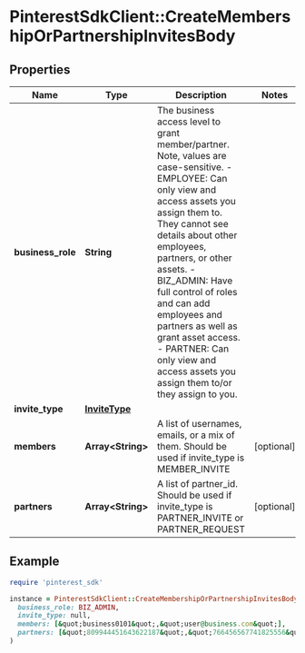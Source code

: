# PinterestSdkClient::CreateMembershipOrPartnershipInvitesBody

## Properties

| Name | Type | Description | Notes |
| ---- | ---- | ----------- | ----- |
| **business_role** | **String** | The business access level to grant member/partner. Note, values are case-sensitive. - EMPLOYEE: Can only view and access assets you assign them to. They cannot see details about other employees, partners, or other assets. - BIZ_ADMIN: Have full control of roles and can add employees and partners as well as grant asset access. - PARTNER: Can only view and access assets you assign them to/or they assign to you. |  |
| **invite_type** | [**InviteType**](InviteType.md) |  |  |
| **members** | **Array&lt;String&gt;** | A list of usernames, emails, or a mix of them. Should be used if invite_type is MEMBER_INVITE | [optional] |
| **partners** | **Array&lt;String&gt;** | A list of partner_id. Should be used if invite_type is PARTNER_INVITE or PARTNER_REQUEST | [optional] |

## Example

```ruby
require 'pinterest_sdk'

instance = PinterestSdkClient::CreateMembershipOrPartnershipInvitesBody.new(
  business_role: BIZ_ADMIN,
  invite_type: null,
  members: [&quot;business0101&quot;,&quot;user@business.com&quot;],
  partners: [&quot;809944451643622187&quot;,&quot;766456567741825556&quot;]
)
```

